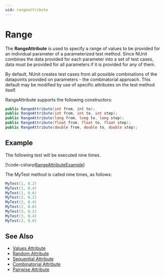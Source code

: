 ```yaml
---
uid: rangeattribute
---
```


# Range

The **RangeAttribute** is used to specify a range of values to be provided
for an individual parameter of a parameterized test method. Since
NUnit combines the data provided for each parameter into a set of
test cases, data must be provided for all parameters if it is
provided for any of them.

By default, NUnit creates test cases from all possible combinations
of the datapoints provided on parameters - the combinatorial approach.
This default may be modified by use of specific attributes on the
test method itself.

RangeAttribute supports the following constructors:

```csharp
public RangeAttribute(int from, int to);
public RangeAttribute(int from, int to, int step);
public RangeAttribute(long from, long to, long step);
public RangeAttribute(float from, float to, float step);
public RangeAttribute(double from, double to, double step);
```

## Example

The following test will be executed nine times.

[!code-csharp[RangeAttributeExample](~/snippets/Snippets.NUnit/AttributeExamples.cs#RangeAttributeExample)]

The MyTest method is called nine times, as follows:

```csharp
MyTest(1, 0.2)
MyTest(1, 0.4)
MyTest(1, 0.6)
MyTest(2, 0.2)
MyTest(2, 0.4)
MyTest(2, 0.6)
MyTest(3, 0.2)
MyTest(3, 0.4)
MyTest(3, 0.6)
```

## See Also

* [Values Attribute](values.md)
* [Random Attribute](random.md)
* [Sequential Attribute](sequential.md)
* [Combinatorial Attribute](combinatorial.md)
* [Pairwise Attribute](pairwise.md)
